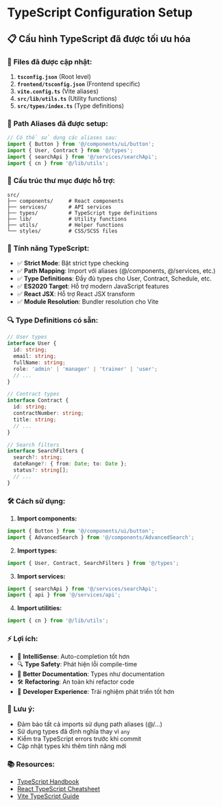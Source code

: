 # TypeScript Configuration Setup

## 📋 **Cấu hình TypeScript đã được tối ưu hóa**

### 🔧 **Files đã được cập nhật:**

1. **`tsconfig.json`** (Root level)
2. **`frontend/tsconfig.json`** (Frontend specific)
3. **`vite.config.ts`** (Vite aliases)
4. **`src/lib/utils.ts`** (Utility functions)
5. **`src/types/index.ts`** (Type definitions)

### 🚀 **Path Aliases đã được setup:**

```typescript
// Có thể sử dụng các aliases sau:
import { Button } from '@/components/ui/button';
import { User, Contract } from '@/types';
import { searchApi } from '@/services/searchApi';
import { cn } from '@/lib/utils';
```

### 📁 **Cấu trúc thư mục được hỗ trợ:**

```
src/
├── components/     # React components
├── services/       # API services
├── types/          # TypeScript type definitions
├── lib/            # Utility functions
├── utils/          # Helper functions
└── styles/         # CSS/SCSS files
```

### 🎯 **Tính năng TypeScript:**

- ✅ **Strict Mode**: Bật strict type checking
- ✅ **Path Mapping**: Import với aliases (@/components, @/services, etc.)
- ✅ **Type Definitions**: Đầy đủ types cho User, Contract, Schedule, etc.
- ✅ **ES2020 Target**: Hỗ trợ modern JavaScript features
- ✅ **React JSX**: Hỗ trợ React JSX transform
- ✅ **Module Resolution**: Bundler resolution cho Vite

### 🔍 **Type Definitions có sẵn:**

```typescript
// User types
interface User {
  id: string;
  email: string;
  fullName: string;
  role: 'admin' | 'manager' | 'trainer' | 'user';
  // ...
}

// Contract types
interface Contract {
  id: string;
  contractNumber: string;
  title: string;
  // ...
}

// Search filters
interface SearchFilters {
  search?: string;
  dateRange?: { from: Date; to: Date };
  status?: string[];
  // ...
}
```

### 🛠️ **Cách sử dụng:**

1. **Import components:**
```typescript
import { Button } from '@/components/ui/button';
import { AdvancedSearch } from '@/components/AdvancedSearch';
```

2. **Import types:**
```typescript
import { User, Contract, SearchFilters } from '@/types';
```

3. **Import services:**
```typescript
import { searchApi } from '@/services/searchApi';
import { api } from '@/services/api';
```

4. **Import utilities:**
```typescript
import { cn } from '@/lib/utils';
```

### ⚡ **Lợi ích:**

- 🚀 **IntelliSense**: Auto-completion tốt hơn
- 🔍 **Type Safety**: Phát hiện lỗi compile-time
- 📝 **Better Documentation**: Types như documentation
- 🛠️ **Refactoring**: An toàn khi refactor code
- 🎯 **Developer Experience**: Trải nghiệm phát triển tốt hơn

### 🚨 **Lưu ý:**

- Đảm bảo tất cả imports sử dụng path aliases (@/...)
- Sử dụng types đã định nghĩa thay vì `any`
- Kiểm tra TypeScript errors trước khi commit
- Cập nhật types khi thêm tính năng mới

### 📚 **Resources:**

- [TypeScript Handbook](https://www.typescriptlang.org/docs/)
- [React TypeScript Cheatsheet](https://react-typescript-cheatsheet.netlify.app/)
- [Vite TypeScript Guide](https://vitejs.dev/guide/features.html#typescript)
